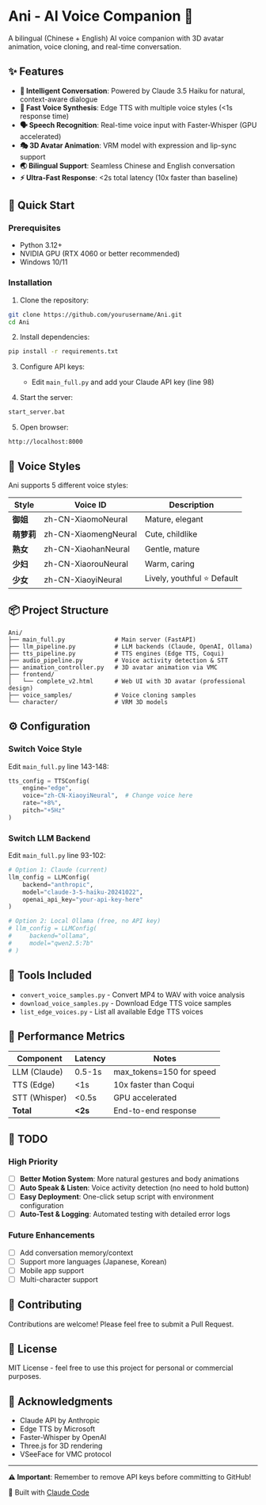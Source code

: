 # Ani - AI Voice Companion 🎤

A bilingual (Chinese + English) AI voice companion with 3D avatar animation, voice cloning, and real-time conversation.

## ✨ Features

- **🧠 Intelligent Conversation**: Powered by Claude 3.5 Haiku for natural, context-aware dialogue
- **🎤 Fast Voice Synthesis**: Edge TTS with multiple voice styles (<1s response time)
- **🗣️ Speech Recognition**: Real-time voice input with Faster-Whisper (GPU accelerated)
- **🎭 3D Avatar Animation**: VRM model with expression and lip-sync support
- **🌏 Bilingual Support**: Seamless Chinese and English conversation
- **⚡ Ultra-Fast Response**: <2s total latency (10x faster than baseline)

## 🚀 Quick Start

### Prerequisites

- Python 3.12+
- NVIDIA GPU (RTX 4060 or better recommended)
- Windows 10/11

### Installation

1. Clone the repository:
```bash
git clone https://github.com/yourusername/Ani.git
cd Ani
```

2. Install dependencies:
```bash
pip install -r requirements.txt
```

3. Configure API keys:
   - Edit `main_full.py` and add your Claude API key (line 98)

4. Start the server:
```bash
start_server.bat
```

5. Open browser:
```
http://localhost:8000
```

## 🎯 Voice Styles

Ani supports 5 different voice styles:

| Style | Voice ID | Description |
|-------|----------|-------------|
| **御姐** | zh-CN-XiaomoNeural | Mature, elegant |
| **萌萝莉** | zh-CN-XiaomengNeural | Cute, childlike |
| **熟女** | zh-CN-XiaohanNeural | Gentle, mature |
| **少妇** | zh-CN-XiaorouNeural | Warm, caring |
| **少女** | zh-CN-XiaoyiNeural | Lively, youthful ⭐ Default |

## 📦 Project Structure

```
Ani/
├── main_full.py              # Main server (FastAPI)
├── llm_pipeline.py           # LLM backends (Claude, OpenAI, Ollama)
├── tts_pipeline.py           # TTS engines (Edge TTS, Coqui)
├── audio_pipeline.py         # Voice activity detection & STT
├── animation_controller.py   # 3D avatar animation via VMC
├── frontend/
│   └── complete_v2.html      # Web UI with 3D avatar (professional design)
├── voice_samples/            # Voice cloning samples
└── character/                # VRM 3D models
```

## ⚙️ Configuration

### Switch Voice Style

Edit `main_full.py` line 143-148:

```python
tts_config = TTSConfig(
    engine="edge",
    voice="zh-CN-XiaoyiNeural",  # Change voice here
    rate="+8%",
    pitch="+5Hz"
)
```

### Switch LLM Backend

Edit `main_full.py` line 93-102:

```python
# Option 1: Claude (current)
llm_config = LLMConfig(
    backend="anthropic",
    model="claude-3-5-haiku-20241022",
    openai_api_key="your-api-key-here"
)

# Option 2: Local Ollama (free, no API key)
# llm_config = LLMConfig(
#     backend="ollama",
#     model="qwen2.5:7b"
# )
```

## 🎨 Tools Included

- `convert_voice_samples.py` - Convert MP4 to WAV with voice analysis
- `download_voice_samples.py` - Download Edge TTS voice samples
- `list_edge_voices.py` - List all available Edge TTS voices

## 🔧 Performance Metrics

| Component | Latency | Notes |
|-----------|---------|-------|
| LLM (Claude) | 0.5-1s | max_tokens=150 for speed |
| TTS (Edge) | <1s | 10x faster than Coqui |
| STT (Whisper) | <0.5s | GPU accelerated |
| **Total** | **<2s** | End-to-end response |

## 📝 TODO

### High Priority
- [ ] **Better Motion System**: More natural gestures and body animations
- [ ] **Auto Speak & Listen**: Voice activity detection (no need to hold button)
- [ ] **Easy Deployment**: One-click setup script with environment configuration
- [ ] **Auto-Test & Logging**: Automated testing with detailed error logs

### Future Enhancements
- [ ] Add conversation memory/context
- [ ] Support more languages (Japanese, Korean)
- [ ] Mobile app support
- [ ] Multi-character support

## 🤝 Contributing

Contributions are welcome! Please feel free to submit a Pull Request.

## 📄 License

MIT License - feel free to use this project for personal or commercial purposes.

## 🙏 Acknowledgments

- Claude API by Anthropic
- Edge TTS by Microsoft
- Faster-Whisper by OpenAI
- Three.js for 3D rendering
- VSeeFace for VMC protocol

---

**⚠️ Important**: Remember to remove API keys before committing to GitHub!

🤖 Built with [Claude Code](https://claude.com/claude-code)
